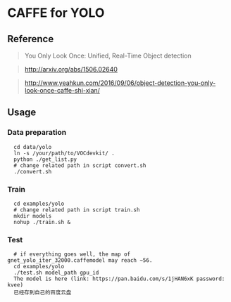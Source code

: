 # CAFFE for YOLO

## Reference

> You Only Look Once: Unified, Real-Time Object detection

> http://arxiv.org/abs/1506.02640

> http://www.yeahkun.com/2016/09/06/object-detection-you-only-look-once-caffe-shi-xian/

## Usage

### Data preparation
```Shell
  cd data/yolo
  ln -s /your/path/to/VOCdevkit/ .
  python ./get_list.py
  # change related path in script convert.sh
  ./convert.sh 
```

### Train
```Shell
  cd examples/yolo
  # change related path in script train.sh
  mkdir models
  nohup ./train.sh &
```

### Test
```Shell
  # if everything goes well, the map of gnet_yolo_iter_32000.caffemodel may reach ~56.
  cd examples/yolo
  ./test.sh model_path gpu_id
  The model is here (link: https://pan.baidu.com/s/1jHAN6xK password: kvee)
  已经存到自己的百度云盘
```
